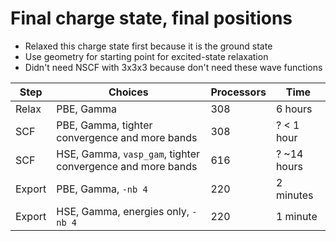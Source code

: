 # Final charge state, final positions

* Relaxed this charge state first because it is the ground state
* Use geometry for starting point for excited-state relaxation
* Didn't need NSCF with 3x3x3 because don't need these wave functions

| Step | Choices | Processors | Time |
|------|---------|------------|------|
| Relax | PBE, Gamma | 308 | 6 hours |
| SCF | PBE, Gamma, tighter convergence and more bands | 308 | ? < 1 hour |
| SCF | HSE, Gamma, `vasp_gam`, tighter convergence and more bands | 616 | ? ~14 hours |
| Export | PBE, Gamma, `-nb 4` | 220 | 2 minutes |
| Export | HSE, Gamma, energies only, `-nb 4` | 220 | 1 minute |
